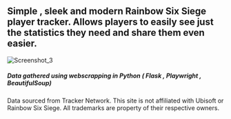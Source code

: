 ## Simple , sleek and modern Rainbow Six Siege player tracker. Allows players to easily see just the statistics they need and share them even easier.

![Screenshot_3](https://github.com/user-attachments/assets/3fa35466-ff06-427a-af7f-0b73952a8042)


##### Data gathered using webscrapping in Python ( Flask , Playwright , BeautifulSoup)
Data sourced from Tracker Network. This site is not affiliated with Ubisoft or Rainbow Six Siege. All trademarks are property of their respective owners.

